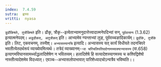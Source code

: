 ```yaml
---
index:  7.4.59
sutra:  ह्वस्वः
vritti:  nyasa
---
```


`डुढौकिषते, तुत्रौकिषते` इति। ढौकृ, त्रौकृ--इत्येताभ्यामनुदात्तेत्त्वादात्मनेपदिभ्यां सन्, `पूर्ववत्सनः` (1.3.62) इत्यात्मनेपदम्। `अडुढौकत्, अतुत्रौकत्` इति। आभ्यामेव ण्यन्ताभ्यां लुङ्, पूर्ववच्चङादिकार्यम्। `डुढौके, तुत्रौके` इति। लिट, एकवचनम्, तस्यैश्।
`अभ्यासस्यानचि` इत्यादि। अभ्यासस्य यत् कार्यं विधीयते तदनचिपरे भवतीत्येतदर्थरूपं व्याख्येयमित्यर्थः। तत्रेदं व्याख्यानम्--`वा चरिचलिपतिददोनामच्याक्याभ्यासस्य` (वा.658) इत्यागमविघानसामर्थ्याद्धलादिशेषेण न भवितव्यम्। हलादिशेषे हि सत्यादेशस्यागमस्य च कश्विद्विशेषो नास्तीत्यादेशमेव विदध्यात्। एवञ्च--अभ्यासलोपाभावात् पारिशेध्यादचोऽन्यत्रैव भविष्यति।।

